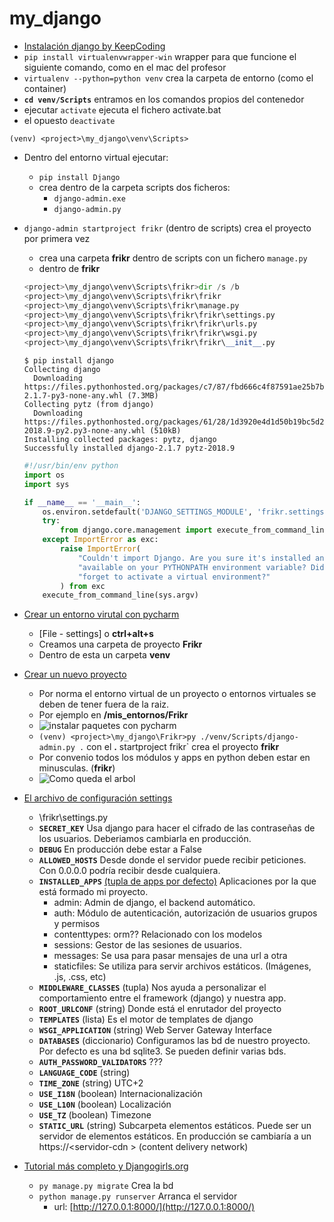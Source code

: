 # my_django

- [Instalación django by KeepCoding](https://youtu.be/sGYSPaXAlkg?list=PLQpe1zyko1phY_8XwZOQSdoyKf9nv7kMl&t=475)
- `pip install virtualenvwrapper-win` wrapper para que funcione el siguiente comando, como en el mac del profesor
- `virtualenv --python=python venv` crea la carpeta de entorno (como el container)
- **`cd venv/Scripts`** entramos en los comandos propios del contenedor 
- ejecutar `activate`  ejecuta el fichero activate.bat
- el opuesto `deactivate`

```ssh
(venv) <project>\my_django\venv\Scripts>
```
- Dentro del entorno virtual ejecutar:
    - `pip install Django`
    - crea dentro de la carpeta scripts dos ficheros:
        - `django-admin.exe`
        - `django-admin.py` 
- `django-admin startproject frikr` (dentro de scripts) crea el proyecto por primera vez
    - crea una carpeta **frikr** dentro de scripts con un fichero `manage.py`
    - dentro de **frikr**
    ```py
    <project>\my_django\venv\Scripts\frikr>dir /s /b
    <project>\my_django\venv\Scripts\frikr\frikr
    <project>\my_django\venv\Scripts\frikr\manage.py
    <project>\my_django\venv\Scripts\frikr\frikr\settings.py
    <project>\my_django\venv\Scripts\frikr\frikr\urls.py
    <project>\my_django\venv\Scripts\frikr\frikr\wsgi.py
    <project>\my_django\venv\Scripts\frikr\frikr\__init__.py
    ```
    ```ssh
    $ pip install django
    Collecting django
      Downloading https://files.pythonhosted.org/packages/c7/87/fbd666c4f87591ae25b7bb374298e8629816e87193c4099d3608ef11fab9/Django-2.1.7-py3-none-any.whl (7.3MB)
    Collecting pytz (from django)
      Downloading https://files.pythonhosted.org/packages/61/28/1d3920e4d1d50b19bc5d24398a7cd85cc7b9a75a490570d5a30c57622d34/pytz-2018.9-py2.py3-none-any.whl (510kB)
    Installing collected packages: pytz, django
    Successfully installed django-2.1.7 pytz-2018.9
    ```
    ```py
    #!/usr/bin/env python
    import os
    import sys
    
    if __name__ == '__main__':
        os.environ.setdefault('DJANGO_SETTINGS_MODULE', 'frikr.settings')
        try:
            from django.core.management import execute_from_command_line
        except ImportError as exc:
            raise ImportError(
                "Couldn't import Django. Are you sure it's installed and "
                "available on your PYTHONPATH environment variable? Did you "
                "forget to activate a virtual environment?"
            ) from exc
        execute_from_command_line(sys.argv)
    
    ```
- [Crear un entorno virutal con pycharm](https://youtu.be/ZX4Eg63aawY?list=PLQpe1zyko1phY_8XwZOQSdoyKf9nv7kMl&t=417)
    - [File - settings] o **ctrl+alt+s**
    - Creamos una carpeta de proyecto **Frikr**
    - Dentro de esta un carpeta **venv**
    
- [Crear un nuevo proyecto](https://youtu.be/oX0SoU9OHnE?list=PLQpe1zyko1phY_8XwZOQSdoyKf9nv7kMl&t=10)
	- Por norma el entorno virtual de un proyecto o entornos virtuales se deben de tener fuera de la raiz.
	- Por ejemplo en **<root>/mis_entornos/Frikr**
    - ![instalar paquetes con pycharm](https://trello-attachments.s3.amazonaws.com/5b014dcaf4507eacfc1b4540/5c8401cf1c6b4163c9b2419b/7eb4eb5b24cf7218212785080a8627f6/instalando-con-pycharm.png)
    - `(venv) <project>\my_django\Frikr>py ./venv/Scripts/django-admin.py .` con el **.** startproject frikr` crea el proyecto **frikr**
    - Por convenio todos los módulos y apps en python deben estar en minusculas. (**frikr**)
    - ![Como queda el arbol](https://trello-attachments.s3.amazonaws.com/5c8401cf1c6b4163c9b2419b/232x203/e40af4b195b12f6230e62e5b9c91afd9/image.png)

- [El archivo de configuración settings](https://www.youtube.com/watch?v=IWc1pIH9wLc&list=PLQpe1zyko1phY_8XwZOQSdoyKf9nv7kMl&index=21)
	- <project>\frikr\settings.py
	- **`SECRET_KEY`** Usa django para hacer el cifrado de las contraseñas de los usuarios. Deberiamos cambiarla en producción.
	- **`DEBUG`** En producción debe estar a False
	- **`ALLOWED_HOSTS`**  Desde donde el servidor puede recibir peticiones. Con 0.0.0.0 podría recibir desde cualquiera.
	- **`INSTALLED_APPS`** [(tupla de apps por defecto)](https://youtu.be/IWc1pIH9wLc?list=PLQpe1zyko1phY_8XwZOQSdoyKf9nv7kMl&t=124) Aplicaciones por la que está formado mi proyecto.
		-  admin: Admin de django, el backend automático.
		-  auth: Módulo de autenticación, autorización de usuarios grupos y permisos
		-  contenttypes: orm??  Relacionado con los modelos
		-  sessions: Gestor de las sesiones de usuarios.
		-  messages: Se usa para pasar mensajes de una url a otra
		-  staticfiles: Se utiliza para servir archivos estáticos. (Imágenes, .js, .css, etc)
	- **`MIDDLEWARE_CLASSES`** (tupla) Nos ayuda a personalizar el comportamiento entre el framework (django) y nuestra app.
	- **`ROOT_URLCONF`** (string) Donde está el enrutador del proyecto
	- **`TEMPLATES`** (lista) Es el motor de templates de django
	- **`WSGI_APPLICATION`** (string) Web Server Gateway Interface
	- **`DATABASES`** (diccionario) Configuramos las bd de nuestro proyecto. Por defecto es una bd sqlite3. Se pueden definir varias bds.
	- **`AUTH_PASSWORD_VALIDATORS`** ???
	- **`LANGUAGE_CODE`** (string)
	- **`TIME_ZONE`** (string) UTC+2
	- **`USE_I18N`** (boolean) Internacionalización
	- **`USE_L10N`** (boolean) Localización
	- **`USE_TZ`** (boolean) Timezone
	- **`STATIC_URL`** (string) Subcarpeta elementos estáticos. Puede ser un servidor de elementos estáticos.  En producción se cambiaría a un https://&lt;servidor-cdn &gt; (content delivery network)
- [Tutorial más completo y Djangogirls.org](https://tutorial.djangogirls.org/es/django_start_project/)
	- `py manage.py migrate`  Crea la bd
	- `python manage.py runserver` Arranca el servidor
		- url: [http://127.0.0.1:8000/](http://127.0.0.1:8000/)
